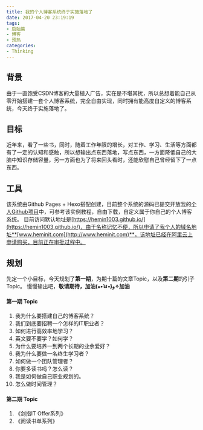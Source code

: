 ```yaml
---
title: 我的个人博客系统终于实施落地了
date: 2017-04-20 23:19:19
tags:
- 启始篇
- 博客
- 预热
categories:
- Thinking
---
```


## 背景
由于一直饱受CSDN博客的大量植入广告，实在是不堪其扰，所以总想着能自己从零开始搭建一套个人博客系统，完全自由实现，同时拥有能高度自定义的博客系统，今天终于实施落地了。

## 目标
近年来，看了一些书，同时，随着工作年限的增长，对工作、学习、生活等方面都有了一定的认知和感触，所以想输出点东西落地，写点东西，一方面降低自己的大脑中知识存储容量，另一方面也为了将来回头看时，还能欣慰自己曾经留下了一点东西。

<!-- more -->

## 工具
该系统由Github Pages + Hexo搭配创建，目前整个系统的源码已提交开放我的[个人Github项目](https://github.com/hemin1003/blogweb)中，可参考该实例教程，自由下载，自定义属于你自己的个人博客系统。
目前访问默认地址是[https://hemin1003.github.io/](https://hemin1003.github.io/)，由于名称记忆不便，所以申请了我个人的域名地址**[www.heminit.com](http://www.heminit.com)**，该地址已经在阿里云上申请购买，目前正在审批过程中。

## 规划
先定一个小目标，今天规划了**第一期**，为期十篇的文章Topic，以及**第二期**的引子Topic。
慢慢输出吧，**敬请期待，加油(๑•̀ㅂ•́)و✧加油**

#### 第一期 Topic
1. 我为什么要搭建自己的博客系统？
2. 我们到底要招聘一个怎样的IT职业者？
3. 如何进行高效率地学习？
4. 英文要不要学？如何学？
5. 为什么要培养一到两个长期的业余爱好？
6. 我为什么要做一名终生学习者？
7. 如何做一个团队管理者？
8. 你要多读书吗？怎么读？
9. 我是如何做自己职业规划的。
10. 怎么做时间管理？

#### 第二期 Topic
1. 《剑指IT Offer系列》
2. 《阅读书单系列》
